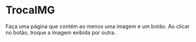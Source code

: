 # TrocaIMG
Faça uma página que contém ao menos uma imagem e um botão. Ao clicar no botão, troque a imagem exibida por outra.
